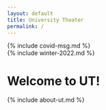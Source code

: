 ```yaml
---
layout: default
title: University Theater
permalink: /
---
```



<div markdown=1 class="alert alert-primary">
{% include covid-msg.md %}
</div>

<div markdown=1 class="alert alert-info">
{% include winter-2022.md %}
</div>

# Welcome to UT!

{% include about-ut.md %}

